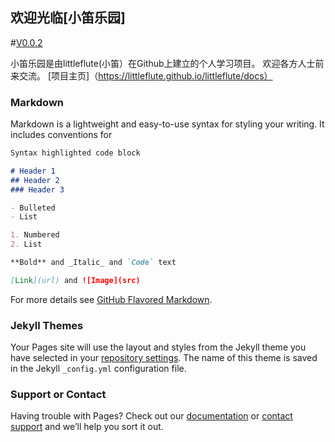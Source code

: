 ## 欢迎光临[小笛乐园]
#[V0.0.2](https://github.com/littleflute/littleflute/edit/master/README.md)

小笛乐园是由littleflute(小笛）在Github上建立的个人学习项目。
欢迎各方人士前来交流。
[项目主页]（https://littleflute.github.io/littleflute/docs）

### Markdown

Markdown is a lightweight and easy-to-use syntax for styling your writing. It includes conventions for

```markdown
Syntax highlighted code block

# Header 1
## Header 2
### Header 3

- Bulleted
- List

1. Numbered
2. List

**Bold** and _Italic_ and `Code` text

[Link](url) and ![Image](src)
```

For more details see [GitHub Flavored Markdown](https://guides.github.com/features/mastering-markdown/).

### Jekyll Themes

Your Pages site will use the layout and styles from the Jekyll theme you have selected in your [repository settings](https://github.com/littleflute/littleflute/settings). The name of this theme is saved in the Jekyll `_config.yml` configuration file.

### Support or Contact

Having trouble with Pages? Check out our [documentation](https://help.github.com/categories/github-pages-basics/) or [contact support](https://github.com/contact) and we’ll help you sort it out.
